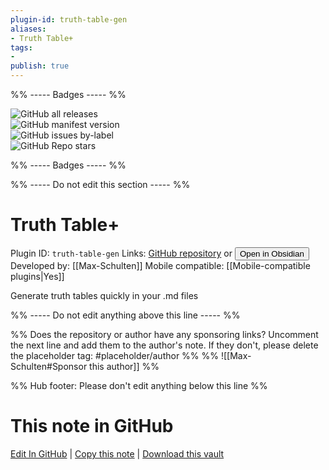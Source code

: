 ```yaml
---
plugin-id: truth-table-gen
aliases:
- Truth Table+
tags: 
- 
publish: true
---
```


%% ----- Badges ----- %%

![GitHub all releases](https://img.shields.io/github/downloads/Max-Schulten/truth-table-plus/total?color=573E7A&logo=github&style=for-the-badge)   
![GitHub manifest version](https://img.shields.io/github/manifest-json/v/Max-Schulten/truth-table-plus?color=573E7A&logo=github&style=for-the-badge)   
![GitHub issues by-label](https://img.shields.io/github/issues/Max-Schulten/truth-table-plus/help%20wanted?color=573E7A&logo=github&style=for-the-badge)   
![GitHub Repo stars](https://img.shields.io/github/stars/Max-Schulten/truth-table-plus?color=573E7A&logo=github&style=for-the-badge)

%% ----- Badges ----- %%

%% ----- Do not edit this section ----- %%

# Truth Table+

Plugin ID: `truth-table-gen`
Links: [GitHub repository](https://github.com/Max-Schulten/truth-table-plus) or [<button id=HH>Open in Obsidian</button>](obsidian://show-plugin?id=truth-table-gen)
Developed by: [[Max-Schulten]]
Mobile compatible: [[Mobile-compatible plugins|Yes]]

Generate truth tables quickly in your .md files

%% ----- Do not edit anything above this line ----- %% 

%% Does the repository or author have any sponsoring links? Uncomment the next line and add them to the author's note. If they don't, please delete the placeholder tag: #placeholder/author %%
%% ![[Max-Schulten#Sponsor this author]] %%

%% Hub footer: Please don't edit anything below this line %%

# This note in GitHub

<span class="git-footer">[Edit In GitHub](https://github.dev/obsidian-community/obsidian-hub/blob/main/02%20-%20Community%20Expansions/02.05%20All%20Community%20Expansions/Plugins/truth-table-gen.md "git-hub-edit-note") | [Copy this note](https://raw.githubusercontent.com/obsidian-community/obsidian-hub/main/02%20-%20Community%20Expansions/02.05%20All%20Community%20Expansions/Plugins/truth-table-gen.md "git-hub-copy-note") | [Download this vault](https://github.com/obsidian-community/obsidian-hub/archive/refs/heads/main.zip "git-hub-download-vault") </span>
